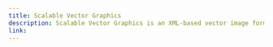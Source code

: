 ```yaml
---
title: Scalable Vector Graphics
description: Scalable Vector Graphics is an XML-based vector image format for two-dimensional graphics with support for interactivity and animation. The SVG specification is an open standard developed by the World Wide Web Consortium since 1999. SVG images are defined in a vector graphics format and stored in XML text files.
link:
---
```

